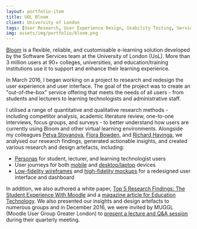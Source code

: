 ```yaml
---
layout: portfolio-item
title: UOL Bloom
client: University of London
tags: [User Research, User Experience Design, Usability Testing, Service Design, Brand Design, Digital Strategy, Content Marketing]
img: assets/img/portfolio/bloom.png
---
```


<a href="https://bloom.london.ac.uk/about" target="_blank">Bloom</a> is a flexible, reliable, and customisable e-learning solution developed by the Software Services team at the University of London (UoL). More than 3 million users at 90+ colleges, universities, and education/training institutions use it to support and enhance their learning experience.

In March 2016, I began working on a project to research and redesign the user experience and user interface. The goal of the project was to create an "out-of-the-box" service offering that meets the needs of all users - from students and lecturers to learning technologists and administrative staff.

I utilised a range of quantitative and qualitative research methods - including competitor analysis, academic literature review, one-to-one interviews, focus groups, and surveys - to better understand how users are currently using Bloom and other virtual learning environments. Alongside my colleagues <a href="https://uk.linkedin.com/in/petstoyanova" target="_blank">Petya Stoyanova</a>, <a href="https://www.linkedin.com/in/flora-bowden-0a3981a7/" target="_blank">Flora Bowden</a>, and <a href="https://uk.linkedin.com/in/richard-havinga" target="_blank">Richard Havinga</a>, we analysed our research findings, generated actionable insights, and created various research and design artefacts, including:

* [Personas](/assets/docs/portfolio/bloom/bloom_sample_personas.pdf) for student, lecturer, and learning technologist users
* User journeys for both [mobile](/assets/docs/portfolio/bloom/bloom_sample_user_journey_mobile.pdf) and [desktop/laptop](/assets/docs/portfolio/bloom/bloom_sample_user_journey_desktop.pdf) devices
* [Low-fidelity wireframes](/assets/docs/portfolio/bloom/bloom_sample_low_fidelity_dashboard_wireframe.pdf) and [high-fidelity mockups](/assets/docs/portfolio/bloom/bloom_high_fidelity_mockups.pdf) for a redesigned user interface and dashboard

In addition, we also authored a white paper, [Top 5 Research Findings: The Student Experience With Moodle](/assets/docs/portfolio/bloom/bloom_research_whitepaper.pdf) and a [magazine article for Education Technology](/assets/docs/portfolio/bloom/bloom_ed_tech_magazine_article.pdf). We also presented our insights and design artefacts to numerous groups and in December 2016, we were invited by MUGGL (Moodle User Group Greater London) to [present a lecture and Q&A session](/assets/docs/portfolio/bloom/bloom_muggl_meeting_presentation.pdf) during their quarterly meeting.
